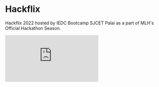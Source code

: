 # Hackflix

Hackflix 2022 hosted by IEDC Bootcamp SJCET Palai as a part of MLH's Official Hackathon Season.

![initial page](https://rajatsandeepsen.github.io/Hackflix/form/registration.html)
